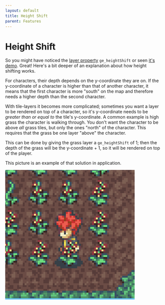 ```yaml
---
layout: default
title: Height Shift
parent: Features
---
```


# Height Shift

So you might have noticed the [layer property](../usage/layer-properties) `ge_heightShift` or seen [it's demo](../examples/height-shift). Great! Here's a bit deeper of an explanation about how height shifting works.

For characters, their depth depends on the y-coordinate they are on. If the y-coordinate of a character is higher than that of another character, it means that the first character is more "south" on the map and therefore needs a higher depth than the second character.

With tile-layers it becomes more complicated; sometimes you want a layer to be rendered on top of a character, so it's y-coordinate needs to be _greater than or equal to_ the tile's y-coordinate. A common example is high grass the character is walking through. You don't want the character to be above _all_ grass tiles, but only the ones "north" of the character. This requires that the grass be one layer "above" the character.

This can be done by giving the grass layer a `ge_heightShift` of 1; then the depth of the grass will be the y-coordinate + 1, so it will be rendered on top of the player.

This picture is an example of that solution in application.

<div class="center">
    <img src="../img/heightShift.png" alt="Example of a height shift.">
</div>
